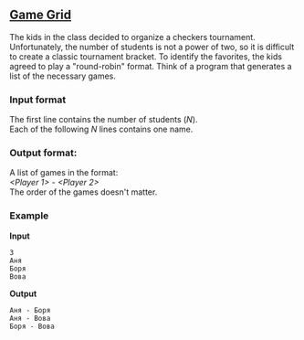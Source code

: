 ## [Game Grid](../../../solutions/3.4/34_g.py)

The kids in the class decided to organize a checkers tournament. Unfortunately, the number of students is not a power of two, so it is difficult to create a classic tournament bracket. To identify the favorites, the kids agreed to play a "round-robin" format. Think of a program that generates a list of the necessary games.

### Input format

The first line contains the number of students ($N$).\
Each of the following $N$ lines contains one name.

### Output format:

A list of games in the format:\
_<Player 1> - <Player 2>_\
The order of the games doesn't matter.

### Example

__Input__
```plaintext
3
Аня
Боря
Вова
```

__Output__
```plaintext
Аня - Боря
Аня - Вова
Боря - Вова
```